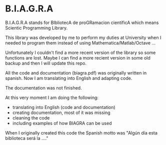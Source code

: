 # B.I.A.G.R.A

B.I.A.G.R.A stands for BIbliotecA de proGRamacion científicA which means Scientic Programming Library.

This library was developed by me to perform my duties at University when I needed to program them instead of using Mathematica/Matlab/Octave ... 

Unfortunately I couldn't find a more recent version of the library so some functions are lost. Maybe I can find a more recient version in some old backup and then I will update this repo.

All the code and documentation (biagra.pdf) was originally written in spanish. Now I am translating into English and adapting code.

The documentation was not finished.

At this very moment I am doing the following:

* translating into English (code and documentation)
* creating documentation, most of it was missing
* cleaning the code
* including examples of how BIAGRA can be used

When I originally created this code the Spanish motto was "Algún día esta biblioteca será la ...."

